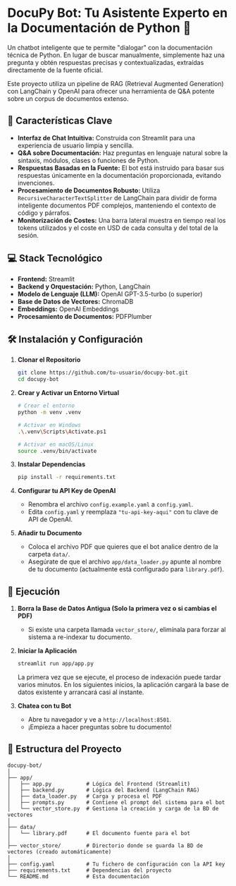 # DocuPy Bot: Tu Asistente Experto en la Documentación de Python 🐍

Un chatbot inteligente que te permite "dialogar" con la documentación técnica de Python. En lugar de buscar manualmente, simplemente haz una pregunta y obtén respuestas precisas y contextualizadas, extraídas directamente de la fuente oficial.

Este proyecto utiliza un pipeline de RAG (Retrieval Augmented Generation) con LangChain y OpenAI para ofrecer una herramienta de Q&A potente sobre un corpus de documentos extenso.

## 🚀 Características Clave

-   **Interfaz de Chat Intuitiva:** Construida con Streamlit para una experiencia de usuario limpia y sencilla.
-   **Q&A sobre Documentación:** Haz preguntas en lenguaje natural sobre la sintaxis, módulos, clases o funciones de Python.
-   **Respuestas Basadas en la Fuente:** El bot está instruido para basar sus respuestas únicamente en la documentación proporcionada, evitando invenciones.
-   **Procesamiento de Documentos Robusto:** Utiliza `RecursiveCharacterTextSplitter` de LangChain para dividir de forma inteligente documentos PDF complejos, manteniendo el contexto de código y párrafos.
-   **Monitorización de Costes:** Una barra lateral muestra en tiempo real los tokens utilizados y el coste en USD de cada consulta y del total de la sesión.

## 💻 Stack Tecnológico

-   **Frontend:** Streamlit
-   **Backend y Orquestación:** Python, LangChain
-   **Modelo de Lenguaje (LLM):** OpenAI GPT-3.5-turbo (o superior)
-   **Base de Datos de Vectores:** ChromaDB
-   **Embeddings:** OpenAI Embeddings
-   **Procesamiento de Documentos:** PDFPlumber

## 🛠️ Instalación y Configuración

1.  **Clonar el Repositorio**
    ```bash
    git clone https://github.com/tu-usuario/docupy-bot.git
    cd docupy-bot
    ```

2.  **Crear y Activar un Entorno Virtual**
    ```bash
    # Crear el entorno
    python -m venv .venv

    # Activar en Windows
    .\.venv\Scripts\Activate.ps1

    # Activar en macOS/Linux
    source .venv/bin/activate
    ```

3.  **Instalar Dependencias**
    ```bash
    pip install -r requirements.txt
    ```

4.  **Configurar tu API Key de OpenAI**
    -   Renombra el archivo `config.example.yaml` a `config.yaml`.
    -   Edita `config.yaml` y reemplaza `"tu-api-key-aqui"` con tu clave de API de OpenAI.

5.  **Añadir tu Documento**
    -   Coloca el archivo PDF que quieres que el bot analice dentro de la carpeta `data/`.
    -   Asegúrate de que el archivo `app/data_loader.py` apunte al nombre de tu documento (actualmente está configurado para `library.pdf`).

## 🚀 Ejecución

1.  **Borra la Base de Datos Antigua (Solo la primera vez o si cambias el PDF)**
    -   Si existe una carpeta llamada `vector_store/`, elimínala para forzar al sistema a re-indexar tu documento.

2.  **Iniciar la Aplicación**
    ```bash
    streamlit run app/app.py
    ```
    La primera vez que se ejecute, el proceso de indexación puede tardar varios minutos. En los siguientes inicios, la aplicación cargará la base de datos existente y arrancará casi al instante.

3.  **Chatea con tu Bot**
    -   Abre tu navegador y ve a `http://localhost:8501`.
    -   ¡Empieza a hacer preguntas sobre tu documento!

## 📁 Estructura del Proyecto

```
docupy-bot/
│
├── app/
│   ├── app.py           # Lógica del Frontend (Streamlit)
│   ├── backend.py       # Lógica del Backend (LangChain RAG)
│   ├── data_loader.py   # Carga y procesa el PDF
│   ├── prompts.py       # Contiene el prompt del sistema para el bot
│   └── vector_store.py  # Gestiona la creación y carga de la BD de vectores
│
├── data/
│   └── library.pdf      # El documento fuente para el bot
│
├── vector_store/        # Directorio donde se guarda la BD de vectores (creado automáticamente)
│
├── config.yaml          # Tu fichero de configuración con la API key
├── requirements.txt     # Dependencias del proyecto
└── README.md            # Esta documentación
```

